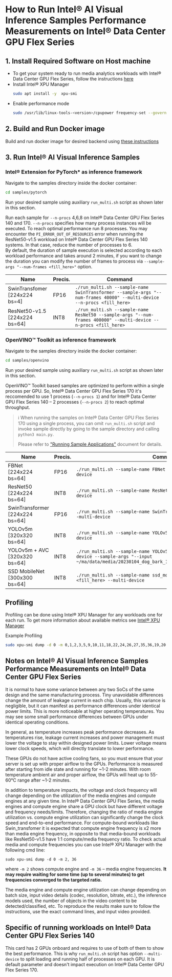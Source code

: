 # How to Run Intel® AI Visual Inference Samples Performance Measurements on Intel® Data Center GPU Flex Series

## 1. Install Required Software on Host machine
* To get your system ready to run media analytics workloads with Intel® Data Center GPU Flex Series, follow the instructions [here](https://dgpu-docs.intel.com/installation-guides/ubuntu/ubuntu-jammy-dc.html)
* Install Intel® XPU Manager
  ```bash
  sudo apt install -y  xpu-smi
  ```
* Enable performance mode
  ```bash
  sudo /usr/lib/linux-tools-<version>/cpupower frequency-set --governor performance
  ```

## 2. Build and Run Docker image
Build and run docker image for desired backend using [these instructions](running-sample-apps.md)

## 3. Run Intel® AI Visual Inference Samples

### Intel® Extension for PyTorch* as inference framework

Navigate to the samples directory inside the docker container:
```bash
cd samples/pytorch
```

Run your desired sample using auxiliary `run_multi.sh` script as shown later in this section.

Run each sample for `--n-procs` 4,6,8 on Intel® Data Center GPU Flex Series 140 and 170. `--n-procs` specifies how many process instances will be executed.
To reach optimal performance run 8 processes. You may encounter the `PI_ERROR_OUT_OF_RESOURCES` error when running the ResNet50-v1.5 workload on Intel® Data Center GPU Flex Series 140 systems. In that case, reduce the number of processes to 6.  
By default, the duration of sample execution is selected according to each workload performance and takes around 2 minutes, if you want to change the duration you can modify the number of frames to process via `--sample-args "--num-frames <fill_here>"` option.

| Name     | Precis. | Command |
|----------|-----------|---------|
| SwinTransfomer</br>[224x224 bs=4] | FP16 | `./run_multi.sh --sample-name SwinTransformer --sample-args "--num-frames 40000" --multi-device --n-procs <fill_here>`  |
| ResNet50-v1.5 </br>[224x224 bs=64] | INT8 | `./run_multi.sh --sample-name ResNet50 --sample-args "--num-frames 400000" --multi-device --n-procs <fill_here>`  |

### OpenVINO™ Toolkit as inference framework

Navigate to the samples directory inside the docker container:
```bash
cd samples/openvino
```

Run your desired sample using auxiliary `run_multi.sh` script as shown later in this section.

OpenVINO™ Toolkit based samples are optimized to perform within a single process per GPU.
So, Intel® Data Center GPU Flex Series 170 it's reccomended to use 1 process (`--n-procs 1`) and for Intel® Data Center GPU Flex Series 140 – 2 processes (`--n-procs 2`) to reach optimal throughput. 

> ℹ️ When running the samples on Intel® Data Center GPU Flex Series 170 using a single process, you can omit `run_multi.sh` script and invoke sample directly by going to the sample directory and calling `python3 main.py`.
>
> Please refer to ["Running Sample Applications"](running-sample-apps.md) document for details.

| Name     | Precis. | Command |
|----------|-----------|---------|
| FBNet</br>[224x224 bs=64]   | FP16 | `./run_multi.sh --sample-name FBNet --n-procs <fill_here> --multi-device` |
| ResNet50</br>[224x224 bs=64] | INT8 | `./run_multi.sh --sample-name ResNet50 --n-procs <fill_here> --multi-device` |
| SwinTransformer</br>[224x224 bs=64] | FP16 | `./run_multi.sh --sample-name SwinTransformer --n-procs <fill_here> --multi-device` |
| YOLOv5m</br>[320x320 bs=64] | INT8 | `./run_multi.sh --sample-name YOLOv5m --n-procs <fill_here> --multi-device` | 
| YOLOv5m + AVC</br>[320x320 bs=64] | INT8 | `./run_multi.sh --sample-name YOLOv5m --n-procs <fill_here> --multi-device --sample-args "--input ~/ma/data/media/20230104_dog_bark_1920x1080_3mbps_30fps_ld_h264.mp4"` | 
| SSD MobileNet</br>[300x300 bs=64] | INT8 | `./run_multi.sh --sample-name ssd_mobilenet_v1_coco --n-procs <fill_here> --multi-device` |


## Profiling
Profiling can be done using Intel® XPU Manager for any workloads one for each run. To get more information about available metrics see [Intel® XPU Manager](https://github.com/intel/xpumanager/blob/master/doc/smi_user_guide.md)

Example Profiling
```bash
sudo xpu-smi dump -d 0 -m 0,1,2,3,5,9,10,11,18,22,24,26,27,35,36,19,20 >> xpu_smi_dump.csv
```

## Notes on Intel® AI Visual Inference Samples Performance Measurements on Intel® Data Center GPU Flex Series
It is normal to have some variance between any two SoCs of the same design and the same manufacturing process. Tiny unavoidable differences change the amount of leakage current in each chip. Usually, this variance is negligible, but it can manifest as performance differences under identical power limits. This is more noticeable at higher operating temperatures. You may see some small performance differences between GPUs under identical operating conditions.

In general, as temperature increases peak performance decreases. As temperatures rise, leakage current increases and power management must lower the voltage to stay within designed power limits. Lower voltage means lower clock speeds, which will directly translate to lower performance.

These GPUs do not have active cooling fans, so you must ensure that your server is set up with proper airflow to the GPUs. Performance is measured after starting from idle state and running for ~1-2 minutes. With room temperature ambient air and proper airflow, the GPUs will heat up to 55-60℃ range after ~1-2 minutes.

In addition to temperature impacts, the voltage and clock frequency will change depending on the utilization of the media engines and compute engines at any given time. In Intel® Data Center GPU Flex Series, the media engines and compute engine share a GPU clock but have different voltage and frequency needs/limits. Therefore, changing the ratio of media engine utilization vs. compute engine utilization can significantly change the clock speed and end-to-end performance.
For compute-bound workloads like Swin_transfomer it is expected that compute engine frequency is x2 more than media engine frequency, in opposite to that media-bound workloads like ResNet50-v1.5 have 1:1 compute/media frequency ratio. To check actual media and compute frequencies you can use Intel® XPU Manager with the following cmd line:
```
sudo xpu-smi dump -d 0 -m 2, 36
```
where `-m 2` shows compute engine and `-m 36` – media engine frequencies. **It may require waiting for some time (up to several minutes) to get frequencies converged to the targeted ratio.**

The media engine and compute engine utilization can change depending on batch size, input video details (codec, resolution, bitrate, etc.), the inference models used, the number of objects in the video content to be detected/classified, etc. To reproduce the results make sure to follow the instructions, use the exact command lines, and input video provided.

## Specific of running workloads on Intel® Data Center GPU Flex Series 140
This card has 2 GPUs onboard and requires to use of both of them to show the best performance. This is why `run_multi.sh` script has option `--multi-device` to split loading and running half of processes on each GPU. It is default parameter and doesn't impact execution on Intel® Data Center GPU Flex Series 170.
